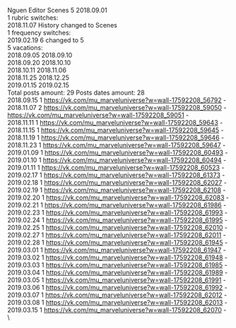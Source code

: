 Nguen	Editor Scenes 5 2018.09.01\
1 rubric switches:\
2018.11.07 History changed to Scenes \
1 frequency switches:\
2019.02.19 6 changed to 5 \
5 vacations:\
2018.09.05 2018.09.10 \
2018.09.20 2018.10.10 \
2018.10.11 2018.11.06 \
2018.11.25 2018.12.25 \
2019.01.15 2019.02.15 \
Total posts amount: 29	Posts dates amount: 28\
2018.09.15 1 https://vk.com/mu_marveluniverse?w=wall-17592208_56792 - \
2018.11.07 2 https://vk.com/mu_marveluniverse?w=wall-17592208_59050 - https://vk.com/mu_marveluniverse?w=wall-17592208_59051 - \
2018.11.11 1 https://vk.com/mu_marveluniverse?w=wall-17592208_59643 - \
2018.11.15 1 https://vk.com/mu_marveluniverse?w=wall-17592208_59645 - \
2018.11.19 1 https://vk.com/mu_marveluniverse?w=wall-17592208_59646 - \
2018.11.23 1 https://vk.com/mu_marveluniverse?w=wall-17592208_59647 - \
2019.01.09 1 https://vk.com/mu_marveluniverse?w=wall-17592208_60493 - \
2019.01.10 1 https://vk.com/mu_marveluniverse?w=wall-17592208_60494 - \
2019.01.11 1 https://vk.com/mu_marveluniverse?w=wall-17592208_60523 - \
2019.02.17 1 https://vk.com/mu_marveluniverse?w=wall-17592208_61373 - \
2019.02.18 1 https://vk.com/mu_marveluniverse?w=wall-17592208_62027 - \
2019.02.19 1 https://vk.com/mu_marveluniverse?w=wall-17592208_62108 - \
2019.02.20 1 https://vk.com/mu_marveluniverse?w=wall-17592208_62083 - \
2019.02.21 1 https://vk.com/mu_marveluniverse?w=wall-17592208_61986 - \
2019.02.23 1 https://vk.com/mu_marveluniverse?w=wall-17592208_61993 - \
2019.02.24 1 https://vk.com/mu_marveluniverse?w=wall-17592208_61995 - \
2019.02.25 1 https://vk.com/mu_marveluniverse?w=wall-17592208_62010 - \
2019.02.27 1 https://vk.com/mu_marveluniverse?w=wall-17592208_62011 - \
2019.02.28 1 https://vk.com/mu_marveluniverse?w=wall-17592208_61945 - \
2019.03.01 1 https://vk.com/mu_marveluniverse?w=wall-17592208_61947 - \
2019.03.02 1 https://vk.com/mu_marveluniverse?w=wall-17592208_61948 - \
2019.03.03 1 https://vk.com/mu_marveluniverse?w=wall-17592208_61985 - \
2019.03.04 1 https://vk.com/mu_marveluniverse?w=wall-17592208_61989 - \
2019.03.05 1 https://vk.com/mu_marveluniverse?w=wall-17592208_61991 - \
2019.03.06 1 https://vk.com/mu_marveluniverse?w=wall-17592208_61992 - \
2019.03.07 1 https://vk.com/mu_marveluniverse?w=wall-17592208_62012 - \
2019.03.08 1 https://vk.com/mu_marveluniverse?w=wall-17592208_62013 - \
2019.03.15 1 https://vk.com/mu_marveluniverse?w=wall-17592208_62070 - \

